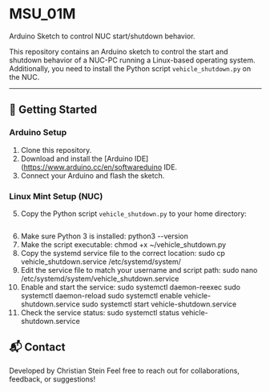 # MSU_01M

Arduino Sketch to control NUC start/shutdown behavior.

This repository contains an Arduino sketch to control the start and shutdown behavior of a NUC-PC running a Linux-based operating system.  
Additionally, you need to install the Python script `vehicle_shutdown.py` on the NUC.

---

## 🚀 Getting Started

### Arduino Setup

1. Clone this repository.
2. Download and install the [Arduino IDE](https://www.arduino.cc/en/softwareduino IDE.
4. Connect your Arduino and flash the sketch.

### Linux Mint Setup (NUC)

5. Copy the Python script `vehicle_shutdown.py` to your home directory:
   ```bash
6. Make sure Python 3 is installed: python3 --version
7. Make the script executable: chmod +x ~/vehicle_shutdown.py
8. Copy the systemd service file to the correct location: sudo cp vehicle_shutdown.service /etc/systemd/system/
9. Edit the service file to match your username and script path: sudo nano /etc/systemd/system/vehicle_shutdown.service
10. Enable and start the service: sudo systemctl daemon-reexec
                                  sudo systemctl daemon-reload
                                  sudo systemctl enable vehicle-shutdown.service
                                  sudo systemctl start vehicle-shutdown.service
11. Check the service status: sudo systemctl status vehicle-shutdown.service

## 📬 Contact
Developed by Christian Stein
Feel free to reach out for collaborations, feedback, or suggestions!
